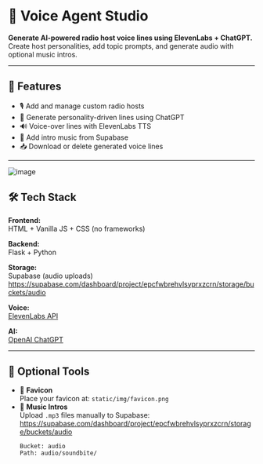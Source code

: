 # 🎤 Voice Agent Studio

**Generate AI-powered radio host voice lines using ElevenLabs + ChatGPT.**  
Create host personalities, add topic prompts, and generate audio with optional music intros.

---

## 🚀 Features

- 🎙️ Add and manage custom radio hosts
- 🧠 Generate personality-driven lines using ChatGPT
- 🔊 Voice-over lines with ElevenLabs TTS
- 🎵 Add intro music from Supabase
- 📥 Download or delete generated voice lines

---

![image](https://github.com/user-attachments/assets/62f6a8f3-e314-467f-8c31-b964b0bf81e8)


## 🛠 Tech Stack

**Frontend:**  
HTML + Vanilla JS + CSS (no frameworks)

**Backend:**  
Flask + Python

**Storage:**  
Supabase (audio uploads) https://supabase.com/dashboard/project/epcfwbrehvlsyprxzcrn/storage/buckets/audio

**Voice:**  
[ElevenLabs API](https://www.elevenlabs.io/)

**AI:**  
[OpenAI ChatGPT](https://platform.openai.com/)

---

## 🧪 Optional Tools

- 🪪 **Favicon**  
  Place your favicon at: `static/img/favicon.png`
- 🎵 **Music Intros**  
  Upload `.mp3` files manually to Supabase:
  https://supabase.com/dashboard/project/epcfwbrehvlsyprxzcrn/storage/buckets/audio
  ```text
  Bucket: audio
  Path: audio/soundbite/

